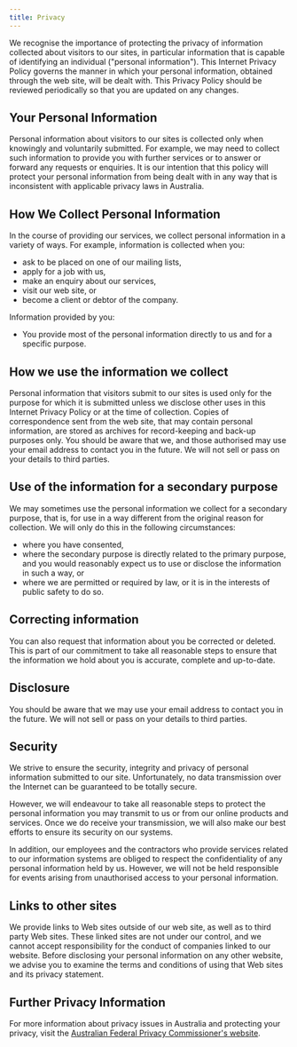 ```yaml
---
title: Privacy
---
```


We recognise the importance of protecting the privacy of information collected about visitors to our sites, in particular information that is capable of identifying an individual ("personal information"). This Internet Privacy Policy governs the manner in which your personal information, obtained through the web site, will be dealt with. This Privacy Policy should be reviewed periodically so that you are updated on any changes.

## Your Personal Information

Personal information about visitors to our sites is collected only when knowingly and voluntarily submitted. For example, we may need to collect such information to provide you with further services or to answer or forward any requests or enquiries. It is our intention that this policy will protect your personal information from being dealt with in any way that is inconsistent with applicable privacy laws in Australia.

## How We Collect Personal Information

In the course of providing our services, we collect personal information in a variety of ways. For example, information is collected when you:

* ask to be placed on one of our mailing lists,
* apply for a job with us,
* make an enquiry about our services,
* visit our web site, or
* become a client or debtor of the company.

Information provided by you:

* You provide most of the personal information directly to us and for a specific purpose.

## How we use the information we collect

Personal information that visitors submit to our sites is used only for the purpose for which it is submitted unless we disclose other uses in this Internet Privacy Policy or at the time of collection. Copies of correspondence sent from the web site, that may contain personal information, are stored as archives for record-keeping and back-up purposes only. You should be aware that we, and those authorised may use your email address to contact you in the future. We will not sell or pass on your details to third parties.

## Use of the information for a secondary purpose

We may sometimes use the personal information we collect for a secondary purpose, that is, for use in a way different from the original reason for collection. We will only do this in the following circumstances:

* where you have consented,
* where the secondary purpose is directly related to the primary purpose, and you would reasonably expect us to use or disclose the information in such a way, or
* where we are permitted or required by law, or it is in the interests of public safety to do so.

## Correcting information

You can also request that information about you be corrected or deleted. This is part of our commitment to take all reasonable steps to ensure that the information we hold about you is accurate, complete and up-to-date.

## Disclosure

You should be aware that we may use your email address to contact you in the future. We will not sell or pass on your details to third parties.

## Security

We strive to ensure the security, integrity and privacy of personal information submitted to our site. Unfortunately, no data transmission over the Internet can be guaranteed to be totally secure.

However, we will endeavour to take all reasonable steps to protect the personal information you may transmit to us or from our online products and services. Once we do receive your transmission, we will also make our best efforts to ensure its security on our systems.

In addition, our employees and the contractors who provide services related to our information systems are obliged to respect the confidentiality of any personal information held by us. However, we will not be held responsible for events arising from unauthorised access to your personal information.

## Links to other sites

We provide links to Web sites outside of our web site, as well as to third party Web sites. These linked sites are not under our control, and we cannot accept responsibility for the conduct of companies linked to our website. Before disclosing your personal information on any other website, we advise you to examine the terms and conditions of using that Web sites and its privacy statement.

## Further Privacy Information

For more information about privacy issues in Australia and protecting your privacy, visit the [Australian Federal Privacy Commissioner's website](http://www.privacy.gov.au/).